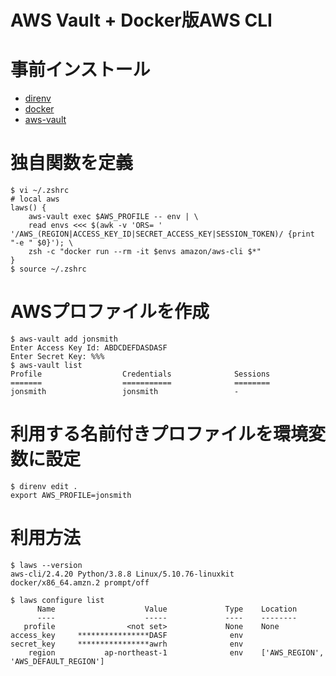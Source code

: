 # AWS Vault + Docker版AWS CLI

# 事前インストール

- [direnv](https://github.com/direnv/direnv)
- [docker](https://docs.docker.com/desktop/mac/install/)
- [aws-vault](https://github.com/99designs/aws-vault)

# 独自関数を定義

```
$ vi ~/.zshrc
# local aws
laws() {
    aws-vault exec $AWS_PROFILE -- env | \
    read envs <<< $(awk -v 'ORS= ' '/AWS_(REGION|ACCESS_KEY_ID|SECRET_ACCESS_KEY|SESSION_TOKEN)/ {print "-e " $0}'); \
    zsh -c "docker run --rm -it $envs amazon/aws-cli $*"
}
$ source ~/.zshrc
```

# AWSプロファイルを作成

```
$ aws-vault add jonsmith
Enter Access Key Id: ABDCDEFDASDASF
Enter Secret Key: %%%
$ aws-vault list
Profile                  Credentials              Sessions
=======                  ===========              ========
jonsmith                 jonsmith                 -
```

# 利用する名前付きプロファイルを環境変数に設定

```
$ direnv edit .
export AWS_PROFILE=jonsmith
```

# 利用方法

```
$ laws --version
aws-cli/2.4.20 Python/3.8.8 Linux/5.10.76-linuxkit docker/x86_64.amzn.2 prompt/off
```

```
$ laws configure list
      Name                    Value             Type    Location
      ----                    -----             ----    --------
   profile                <not set>             None    None
access_key     ****************DASF              env    
secret_key     ****************awrh              env    
    region           ap-northeast-1              env    ['AWS_REGION', 'AWS_DEFAULT_REGION']
```

